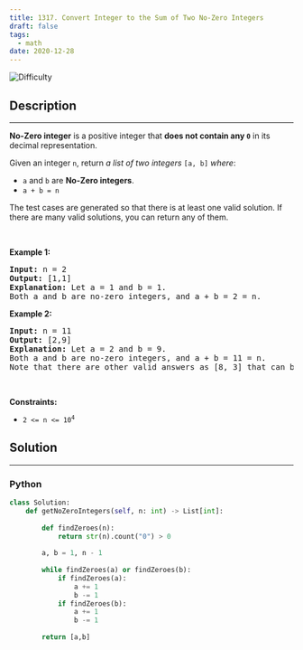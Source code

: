 ```yaml
---
title: 1317. Convert Integer to the Sum of Two No-Zero Integers
draft: false
tags: 
  - math
date: 2020-12-28
---
```


![Difficulty](https://img.shields.io/badge/Difficulty-Easy-blue.svg)

## Description

---
<p><strong>No-Zero integer</strong> is a positive integer that <strong>does not contain any <code>0</code></strong> in its decimal representation.</p>

<p>Given an integer <code>n</code>, return <em>a list of two integers</em> <code>[a, b]</code> <em>where</em>:</p>

<ul>
	<li><code>a</code> and <code>b</code> are <strong>No-Zero integers</strong>.</li>
	<li><code>a + b = n</code></li>
</ul>

<p>The test cases are generated so that there is at least one valid solution. If there are many valid solutions, you can return any of them.</p>

<p>&nbsp;</p>
<p><strong class="example">Example 1:</strong></p>

<pre>
<strong>Input:</strong> n = 2
<strong>Output:</strong> [1,1]
<strong>Explanation:</strong> Let a = 1 and b = 1.
Both a and b are no-zero integers, and a + b = 2 = n.
</pre>

<p><strong class="example">Example 2:</strong></p>

<pre>
<strong>Input:</strong> n = 11
<strong>Output:</strong> [2,9]
<strong>Explanation:</strong> Let a = 2 and b = 9.
Both a and b are no-zero integers, and a + b = 11 = n.
Note that there are other valid answers as [8, 3] that can be accepted.
</pre>

<p>&nbsp;</p>
<p><strong>Constraints:</strong></p>

<ul>
	<li><code>2 &lt;= n &lt;= 10<sup>4</sup></code></li>
</ul>


## Solution

---
### Python
``` py title='convert-integer-to-the-sum-of-two-no-zero-integers'
class Solution:
    def getNoZeroIntegers(self, n: int) -> List[int]:
        
        def findZeroes(n):
            return str(n).count("0") > 0
        
        a, b = 1, n - 1
        
        while findZeroes(a) or findZeroes(b):
            if findZeroes(a):
                a += 1
                b -= 1
            if findZeroes(b):
                a += 1
                b -= 1
        
        return [a,b]
            
        

```

